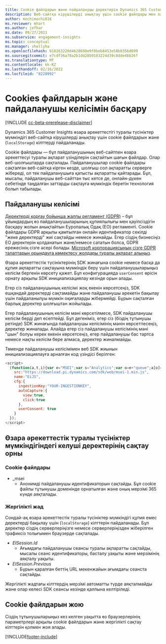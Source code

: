 ```yaml
---
title: Cookie файлдарын және пайдаланушы деректерін Dynamics 365 Customer Insights платформасында сақтауға пайдаланушының келісімін басқару
description: Веб-сайтқа кірушілерді анықтау үшін cookie файлдары мен пайдаланушы келісімінің пайдаланылу жолын түсініңіз.
author: mochimochi016
ms.reviewer: mhart
ms.author: jefhar
ms.date: 09/27/2021
ms.subservice: engagement-insights
ms.topic: conceptual
ms.manager: shellyha
ms.openlocfilehash: 018263220d4628690e9f0beb8453e58b0356d099
ms.sourcegitcommit: e7cdf36a78a2b1dd2850183224d39c8dde46b26f
ms.translationtype: MT
ms.contentlocale: kk-KZ
ms.lasthandoff: 02/16/2022
ms.locfileid: "8228992"
---
```

# <a name="manage-cookies-and-user-consent"></a>Cookies файлдарын және пайдаланушы келісімін басқару

[!INCLUDE [cc-beta-prerelease-disclaimer](includes/cc-beta-prerelease-disclaimer.md)]

Dynamics 365 Customer Insights өзара әрекеттестігі туралы түсініктер мүмкіндігі веб-сайтқа кірушілерді анықтау үшін cookie файлдарын және (`localStorage`) кілттерді пайдаланады.

Cookie файлдары — бұл пайдаланушының веб-сайтпен өзара әрекеттесуі туралы ақпарат үзінділерін сақтайтын шағын файлдар. Олар веб-шолғыштарда сақталады. Пайдаланушылар cookie файлдары сақталған веб-сайтқа кірген кезде, шолғыш сол ақпаратты серверге жібереді, ол тек пайдаланушыға қатысты ақпаратты қайтарады. Бұл, мысалы, пайдаланушы веб-сайттан тыс кетсе де, онлайн-дүкен себетінде таңдалған заттарды сақтауға мүмкіндік беретін технология болып табылады.

## <a name="user-consent"></a>Пайдаланушы келісімі

[Деректерді қорғау бойынша жалпы регламент (GDPR)](/dynamics365/get-started/gdpr/) – бұл ұйымдардың өз пайдаланушыларының құпиялылығы мен қауіпсіздігін басқару жолын анықтайтын Еуропалық Одақ (ЕО) регламенті. Cookie файлдары GDPR арқылы қамтылған онлайн идентификатор секілді "жеке деректерді" жиі сақтайды немесе жинайды. Егер сіздің бизнесіңіз ЕО деректерін қолданатын және/немесе сататын болса, GDPR ережесінің сізге әсері болады. [Microsoft корпорациясының сізге GDPR талаптарын орындауға көмектесу жолдары туралы ақпарат алыңыз](https://www.microsoft.com/trust-center/privacy/gdpr-faqs).

Өзара әрекеттестік түсініктерінің SDK жинағына cookie немесе басқа да құпия ақпаратты сақтауына мүмкіндік беру үшін пайдаланушыларыңыз келісім бергенін көрсету қажет. Бұл конфигурацияда `userConsent` өрісін орнату арқылы SDK инициализациялау кезінде орын алады.

Егер сіз пайдаланушының келісімі жоқ екенін көрсетсеңіз, SDK ешқандай деректерді сақтамайды және пайдаланушы әрекетін бақылау үшін пайдаланылуы мүмкін оқиғаларды жібермейді. Бұрын сақталған барлық деректер шолғыштан жойылады.

Егер пайдаланушының келісім мәні көрсетілмесе, SDK пайдаланушы келісім берді деп есептейді. Бұл дегеніміз, егер сіз (біздің тұтынушы ретінде) SDK жинағында пайдаланушы келісімінің мәнін көрсетпесеңіз, деректер жиналады. Алайда егер сіз пайдаланушы келісімінің мәні "шын" болуы керек екенін көрсетсеңіз, егер пайдаланушы бас тартса немесе нақты келісім бере алмаса, деректер жиналмайды.

Төменде пайдаланушы келісімімен веб SDK жиынын инициализациялауға арналған код үзіндісі берілген:
```js
<script>
  (function(a,t,i){var e="MSEI";var s="Analytics";var o=e+"queue";a[o]=a[o]||[];var r=a[e]||function(n){var t={};t[s]={};function e(e){while(e.length){var r=e.pop();t[s][r]=function(e){return function(){a[o].push([e,n,arguments])}}(r)}}var r="track";var i="set";e([r+"Event",r+"View",r+"Action",i+"Property",i+"User","initialize","teardown"]);return t}(i.name);var n=i.name;if(!a[e]){a[n]=r[s];a[o].push(["new",n]);setTimeout(function(){var e="script";var r=t.createElement(e);r.async=1;r.src=i.src;var n=t.getElementsByTagName(e)[0];n.parentNode.insertBefore(r,n)},1)}else{a[n]=new r[s]}if(i.user){a[n].setUser(i.user)}if(i.props){for(var c in i.props){a[n].setProperty(c,i.props[c])}}a[n].initialize(i.cfg)})(window,document,{
    src:"https://download.pi.dynamics.com/sdk/web/msei-1.min.js",
    name:"EiJS",
    cfg:{
      ingestionKey:"YOUR-INGESTIONKEY",
      autoCapture:{
        view:true,
        click:true
      },
      userConsent: true
    }
  });
</script>
```

## <a name="visitor-data-storage-in-engagement-insights-capability"></a>Өзара әрекеттестік туралы түсініктер мүмкіндігіндегі келуші деректерінің сақтау орны

### <a name="cookies"></a>Cookie файлдары

- _msei
    - Анонимді пайдаланушы идентификаторын сақтайды. Бұл cookie файлы тұтынушы доменінде орнатылған және оның мерзімі 365 күнде аяқталады.

### <a name="local-storage"></a>Жергілікті жад

Сондай-ақ өзара әрекеттестік туралы түсініктер мүмкіндігі құпия емес деректерді бақылау үшін (`localStorage`) кілттерін пайдаланады. Бұл деректер сіздің серверлеріңізге немесе серверлеріңізден жіберілген трафиксіз толығымен браузерде сақталады.

- *EISession.Id*
    - Ағымдағы пайдаланушы сеансы туралы ақпаратты сақтайды, мысалы сеанс идентификаторы, басталу уақыты және мерзімінің аяқталу уақыты.
- *EISession.Previous*
    - Бұрын қаралған беттің URL мекенжайын ағымдағы сеанста сақтайды.

Жергілікті жадтағы кілттердің мерзімі автоматты түрде аяқталмайды және олар келесі SDK сеансы кезінде қалпына келтіріледі.

## <a name="deleting-cookies"></a>Cookie файлдарын жою

Сіздің тұтынушыларыңыз кез келген уақытта өз браузерлерінің параметрлері арқылы cookie файлдарын және жергілікті сақтау кілттерін қолмен жоя алады.


[!INCLUDE[footer-include](../includes/footer-banner.md)]
